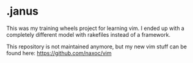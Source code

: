 .janus
======

This was my training wheels project for learning vim. I ended up with a completely different model with rakefiles instead of a framework.

This repository is not maintained anymore, but my new vim stuff can be found here: https://github.com/naxoc/vim

